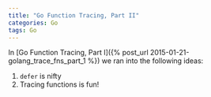 ```yaml
---
title: "Go Function Tracing, Part II"
categories: Go
tags: Go
---
```


In [Go Function Tracing, Part I]({% post_url 2015-01-21-golang_trace_fns_part_1 %}) we ran into the following ideas:
1. `defer` is nifty
2. Tracing functions is fun!
